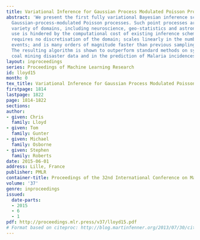 ```yaml
---
title: Variational Inference for Gaussian Process Modulated Poisson Processes
abstract: 'We present the first fully variational Bayesian inference scheme for continuous
  Gaussian-process-modulated Poisson processes. Such point processes are used in a
  variety of domains, including neuroscience, geo-statistics and astronomy, but their
  use is hindered by the computational cost of existing inference schemes. Our scheme:
  requires no discretisation of the domain; scales linearly in the number of observed
  events; and is many orders of magnitude faster than previous sampling based approaches.
  The resulting algorithm is shown to outperform standard methods on synthetic examples,
  coal mining disaster data and in the prediction of Malaria incidences in Kenya.'
layout: inproceedings
series: Proceedings of Machine Learning Research
id: lloyd15
month: 0
tex_title: Variational Inference for Gaussian Process Modulated Poisson Processes
firstpage: 1814
lastpage: 1822
page: 1814-1822
sections: 
author:
- given: Chris
  family: Lloyd
- given: Tom
  family: Gunter
- given: Michael
  family: Osborne
- given: Stephen
  family: Roberts
date: 2015-06-01
address: Lille, France
publisher: PMLR
container-title: Proceedings of the 32nd International Conference on Machine Learning
volume: '37'
genre: inproceedings
issued:
  date-parts:
  - 2015
  - 6
  - 1
pdf: http://proceedings.mlr.press/v37/lloyd15.pdf
# Format based on citeproc: http://blog.martinfenner.org/2013/07/30/citeproc-yaml-for-bibliographies/
---
```

